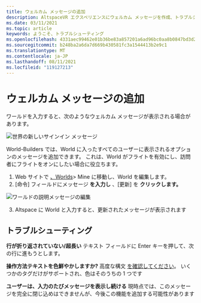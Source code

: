 ```yaml
---
title: ウェルカム メッセージの追加
description: AltspaceVR エクスペリエンスにウェルカム メッセージを作成、トラブルシューティング、追加する方法について説明します。
ms.date: 03/11/2021
ms.topic: article
keywords: ようこそ、トラブルシューティング
ms.openlocfilehash: 4331aec99462e01b36be83a857201a6ad96bc0aa8b0847bd3d22f43fe5cfee24
ms.sourcegitcommit: b248ba2a6da7d669b430581fc3a1544413b2e9c1
ms.translationtype: MT
ms.contentlocale: ja-JP
ms.lasthandoff: 08/11/2021
ms.locfileid: "119127213"
---
```

# <a name="adding-welcome-messages"></a>ウェルカム メッセージの追加

ワールドを入力すると、次のようなウェルカム メッセージが表示される場合があります。

![世界の新しいサインイン メッセージ](images/welcome-img-01.png)

World-Builders では、World に入ったすべてのユーザーに表示されるオプションのメッセージを追加できます。 これは、World がフライトを有効にし、訪問者にフライトをオンにしたい場合に役立ちます。 

1. Web サイトで [、Worlds](https://account.altvr.com/users/sign_in)> Mine に移動し、World を編集します。
2. [命令] フィールドにメッセージ **を入力し** 、[更新] を **クリックします。**

![ワールドの説明メッセージの編集](images/welcome-img-02.png)

3. Altspace に World と入力すると、更新されたメッセージが表示されます

## <a name="troubleshooting"></a>トラブルシューティング

**行が折り返されていない/超長い** テキスト フィールドに Enter キーを押して、次の行に進もうとします。

**操作方法テキストを色鮮やかしますか?**
高度な構文 [を確認してください](http://digitalnativestudios.com/textmeshpro/docs/rich-text/#color)。 いくつかのタグだけがサポートされ、色はそのうちの 1 つです

**ユーザーは、入力のたびメッセージを表示し続ける** 現時点では、このメッセージを完全に閉じ込めはできませんが、今後この機能を追加する可能性があります